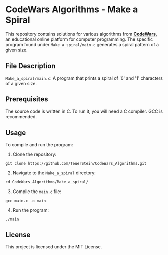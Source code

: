# CodeWars Algorithms - Make a Spiral
This repository contains solutions for various algorithms from **[CodeWars](https://codewars.com)**, an educational online platform for computer programming. The specific program found under `Make_a_spiral/main.c` generates a spiral pattern of a given size.

## File Description
`Make_a_spiral/main.c`: A program that prints a spiral of '0' and '1' characters of a given size.

## Prerequisites
The source code is written in C. To run it, you will need a C compiler. GCC is recommended.

## Usage
To compile and run the program:

1. Clone the repository:

```
git clone https://github.com/TeuerStein/CodeWars_Algorithms.git
```


2. Navigate to the `Make_a_spiral` directory:

```
cd CodeWars_Algorithms/Make_a_spiral/
```


3. Compile the `main.c` file:

```
gcc main.c -o main
```


4. Run the program:

```
./main
```

## License
This project is licensed under the MIT License.
